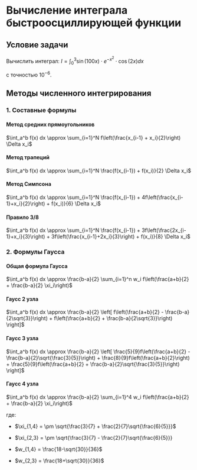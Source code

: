 # Вычисление интеграла быстроосциллирующей функции

## Условие задачи

Вычислить интеграл:
$I = \int_{0}^{3} \sin(100x) \cdot e^{-x^2} \cdot \cos(2x)  dx$

с точностью $10^{-6}$.

## Методы численного интегрирования

### 1. Составные формулы

#### Метод средних прямоугольников

$\int_a^b f(x) dx \approx \sum_{i=1}^N f\left(\frac{x_{i-1} + x_i}{2}\right) \Delta x_i$

#### Метод трапеций

$\int_a^b f(x) dx \approx \sum_{i=1}^N \frac{f(x_{i-1}) + f(x_i)}{2} \Delta x_i$

#### Метод Симпсона

$\int_a^b f(x) dx \approx \sum_{i=1}^N \frac{f(x_{i-1}) + 4f\left(\frac{x_{i-1}+x_i}{2}\right) + f(x_i)}{6} \Delta x_i$

#### Правило 3/8

$\int_a^b f(x) dx \approx \sum_{i=1}^N \frac{f(x_{i-1}) + 3f\left(\frac{2x_{i-1}+x_i}{3}\right) + 3f\left(\frac{x_{i-1}+2x_i}{3}\right) + f(x_i)}{8} \Delta x_i$

### 2. Формулы Гаусса

#### Общая формула Гаусса

$\int_a^b f(x) dx \approx \frac{b-a}{2} \sum_{i=1}^n w_i f\left(\frac{a+b}{2} + \frac{b-a}{2} \xi_i\right)$

#### Гаусс 2 узла

$\int_a^b f(x) dx \approx \frac{b-a}{2} \left[ f\left(\frac{a+b}{2} - \frac{b-a}{2\sqrt{3}}\right) + f\left(\frac{a+b}{2} + \frac{b-a}{2\sqrt{3}}\right) \right]$

#### Гаусс 3 узла

$\int_a^b f(x) dx \approx \frac{b-a}{2} \left[ \frac{5}{9}f\left(\frac{a+b}{2} - \frac{b-a}{2}\sqrt{\frac{3}{5}}\right) + \frac{8}{9}f\left(\frac{a+b}{2}\right) + \frac{5}{9}f\left(\frac{a+b}{2} + \frac{b-a}{2}\sqrt{\frac{3}{5}}\right) \right]$

#### Гаусс 4 узла

$\int_a^b f(x) dx \approx \frac{b-a}{2} \sum_{i=1}^4 w_i f\left(\frac{a+b}{2} + \frac{b-a}{2} \xi_i\right)$

где:
- $\xi_{1,4} = \pm \sqrt{\frac{3}{7} + \frac{2}{7}\sqrt{\frac{6}{5}}}$
  
- $\xi_{2,3} = \pm \sqrt{\frac{3}{7} - \frac{2}{7}\sqrt{\frac{6}{5}}}

- $w_{1,4} = \frac{18-\sqrt{30}}{36}$
  
- $w_{2,3} = \frac{18+\sqrt{30}}{36}$
